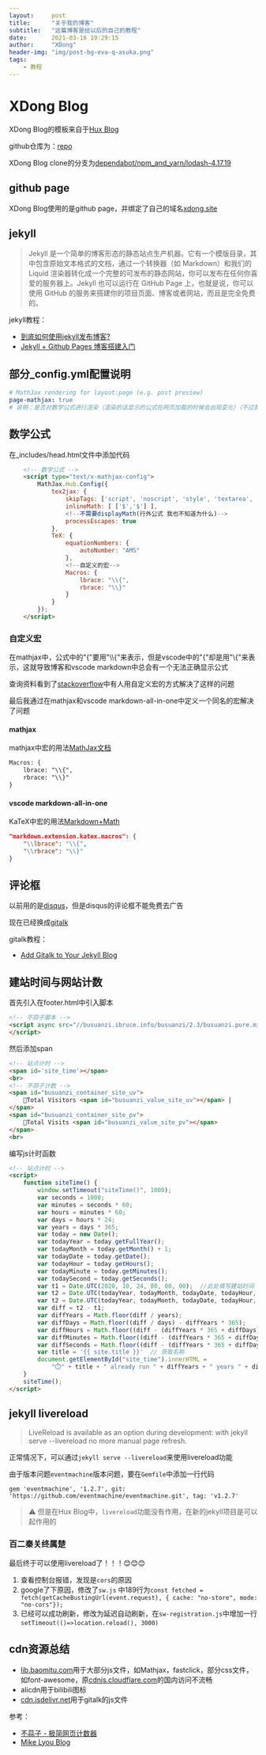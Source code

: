 ```yaml
---
layout:     post
title:      "关于我的博客"
subtitle:   "这篇博客是给以后的自己的教程"
date:       2021-03-16 19:29:15
author:     "XDong"
header-img: "img/post-bg-eva-q-asuka.png"
tags:
    - 教程
---
```



# XDong Blog

XDong Blog的模板来自于[Hux Blog](http://huangxuan.me/)

github仓库为：[repo](https://github.com/Huxpro/huxpro.github.io)

XDong Blog clone的分支为[dependabot/npm_and_yarn/lodash-4.17.19](https://github.com/Huxpro/huxpro.github.io/tree/dependabot/npm_and_yarn%2Flodash-4.17.19)

## github page

XDong Blog使用的是github page，并绑定了自己的域名[xdong.site](https://xdong.site/)

## jekyll

>Jekyll 是一个简单的博客形态的静态站点生产机器。它有一个模版目录，其中包含原始文本格式的文档，通过一个转换器（如 Markdown）和我们的 Liquid 渲染器转化成一个完整的可发布的静态网站，你可以发布在任何你喜爱的服务器上。Jekyll 也可以运行在 GitHub Page 上，也就是说，你可以使用 GitHub 的服务来搭建你的项目页面、博客或者网站，而且是完全免费的。

jekyll教程：

- [到底如何使用jekyll发布博客?](https://www.zhihu.com/question/35248182/answer/1081510662)
- [Jekyll + Github Pages 博客搭建入门](https://www.jianshu.com/p/9f198d5779e6)

## 部分_config.yml配置说明

```yml
# MathJax rendering for layout:page (e.g. post preview)
page-mathjax: true
# 说明：是否对数学公式进行渲染（渲染的话显示的公式在网页加载的时候会出现变化）（不过我现在还不知道有什么用）
```

## 数学公式

在_includes/head.html文件中添加代码

```html
    <!-- 数学公式 -->
    <script type="text/x-mathjax-config">
        MathJax.Hub.Config({
            tex2jax: {
                skipTags: ['script', 'noscript', 'style', 'textarea', 'pre', 'code'],
                inlineMath: [ ['$','$'] ],
                <!--不需要displayMath(行外公式 我也不知道为什么)-->
                processEscapes: true
            },
            TeX: {
                equationNumbers: {
                    autoNumber: "AMS"
                },
                <!--自定义的宏-->
                Macros: {
                    lbrace: "\\{",
                    rbrace: "\\}"
                }
            }
        });
    </script>
```

### 自定义宏

在mathjax中，公式中的"{"要用"\\\\{"来表示，但是vscode中的"{"却是用"\\{"来表示，这就导致博客和vscode markdown中总会有一个无法正确显示公式

查询资料看到了[stackoverflow](https://stackoverflow.com/questions/41312777/mathjax-curly-brackets-dont-show-up-using-jekyll/41312791)中有人用自定义宏的方式解决了这样的问题

最后我通过在mathjax和vscode markdown-all-in-one中定义一个同名的宏解决了问题

#### mathjax

mathjax中宏的用法[MathJax文档](http://docs.mathjax.org/en/latest/input/tex/macros.html)

```html
Macros: {
    lbrace: "\\{",
    rbrace: "\\}"
}
```

#### vscode markdown-all-in-one

KaTeX中宏的用法[Markdown+Math](https://marketplace.visualstudio.com/items?itemName=goessner.mdmath)

```json
"markdown.extension.katex.macros": {
    "\\lbrace": "\\{",
    "\\rbrace": "\\}"
}
```

## 评论框

以前用的是[disqus](https://disqus.com/)，但是disqus的评论框不能免费去广告

现在已经换成[gitalk](https://github.com/gitalk/gitalk)

gitalk教程：

- [Add Gitalk to Your Jekyll Blog](https://aerolith.ink/2018/08/25/Gitalk/)

## 建站时间与网站计数

首先引入在footer.html中引入脚本

```html
<!-- 不蒜子脚本 -->
<script async src="//busuanzi.ibruce.info/busuanzi/2.3/busuanzi.pure.mini.js">
</script>
```

然后添加span

```html
<!-- 站点计时 -->
<span id='site_time'></span>
<br>
<!-- 不蒜子计数 -->
<span id="busuanzi_container_site_uv">
    👤Total Visitors <span id="busuanzi_value_site_uv"></span> |
</span>
<span id="busuanzi_container_site_pv">
    👀Total Visits <span id="busuanzi_value_site_pv"></span>
</span>
<br>
```

编写js计时函数

```html
<!-- 站点计时 -->
<script>
    function siteTime() {
        window.setTimeout("siteTime()", 1000);
        var seconds = 1000;
        var minutes = seconds * 60;
        var hours = minutes * 60;
        var days = hours * 24;
        var years = days * 365;
        var today = new Date();
        var todayYear = today.getFullYear();
        var todayMonth = today.getMonth() + 1;
        var todayDate = today.getDate();
        var todayHour = today.getHours();
        var todayMinute = today.getMinutes();
        var todaySecond = today.getSeconds();
        var t1 = Date.UTC(2020, 10, 24, 00, 00, 00);  //此处填写建站时间
        var t2 = Date.UTC(todayYear, todayMonth, todayDate, todayHour, todayMinute, todaySecond);
        var t2 = Date.UTC(todayYear, todayMonth, todayDate, todayHour, todayMinute, todaySecond);
        var diff = t2 - t1;
        var diffYears = Math.floor(diff / years);
        var diffDays = Math.floor((diff / days) - diffYears * 365);
        var diffHours = Math.floor((diff - (diffYears * 365 + diffDays) * days) / hours);
        var diffMinutes = Math.floor((diff - (diffYears * 365 + diffDays) * days - diffHours * hours) / minutes);
        var diffSeconds = Math.floor((diff - (diffYears * 365 + diffDays) * days - diffHours * hours - diffMinutes * minutes) / seconds);
        var title = '{{ site.title }}'  // 获取名称
        document.getElementById("site_time").innerHTML =
            "⏱️" + title + " already run " + diffYears + " years " + diffDays + " days " + diffHours + " hours " + diffMinutes + " mins " + diffSeconds + " s";
    }
    siteTime();
</script>
```

## jekyll livereload

>LiveReload is available as an option during development: with jekyll serve --livereload no more manual page refresh.

正常情况下，可以通过`jekyll serve --livereload`来使用livereload功能

由于版本问题`eventmachine`版本问题，要在`Gemfile`中添加一行代码

```
gem 'eventmachine', '1.2.7', git: 'https://github.com/eventmachine/eventmachine.git', tag: 'v1.2.7'
```

>⚠️
>但是在Hux Blog中，`livereload`功能没有作用，在新的jekyll项目是可以起作用的

### 百二秦关终属楚

最后终于可以使用livereload了！！！😊😊😊

1. 查看控制台报错，发现是`cors`的原因
2. google了下原因，修改了`sw.js`
中189行为```const fetched = fetch(getCacheBustingUrl(event.request), { cache: "no-store", mode: "no-cors"});```
3. 已经可以成功刷新，修改为延迟自动刷新，在`sw-registration.js`中增加一行
```setTimeout(()=>location.reload(), 3000)```

## cdn资源总结

- [lib.baomitu.com](https://cdn.baomitu.com/)用于大部分js文件，如Mathjax，fastclick，部分css文件，如font-awesome，原[cdnjs.cloudflare.com](https://cdnjs.cloudflare.com/)的国内访问不流畅
- alicdn用于bilibili图标
- [cdn.jsdelivr.net](https://www.jsdelivr.com/)用于gitalk的js文件

参考：

- [不蒜子 - 极简网页计数器](http://busuanzi.ibruce.info/)
- [Mike Lyou Blog](https://blog.mikelyou.com/2020/08/18/busuanzi-visitor-counts-and-sitetime/)
